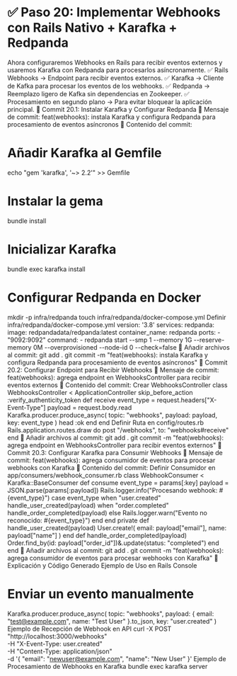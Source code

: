 # ✅ Paso 20: Implementar Webhooks con Rails Nativo + Karafka + Redpanda

Ahora configuraremos Webhooks en Rails para recibir eventos externos y usaremos Karafka con Redpanda para procesarlos asíncronamente.
✅ Rails Webhooks → Endpoint para recibir eventos externos.
✅ Karafka → Cliente de Kafka para procesar los eventos de los webhooks.
✅ Redpanda → Reemplazo ligero de Kafka sin dependencias en Zookeeper.
✅ Procesamiento en segundo plano → Para evitar bloquear la aplicación principal.
📌 Commit 20.1: Instalar Karafka y Configurar Redpanda
🔹 Mensaje de commit:
feat(webhooks): instala Karafka y configura Redpanda para procesamiento de eventos asíncronos
🔹 Contenido del commit:
# Añadir Karafka al Gemfile
echo "gem 'karafka', '~> 2.2'" >> Gemfile
# Instalar la gema
bundle install
# Inicializar Karafka
bundle exec karafka install
# Configurar Redpanda en Docker
mkdir -p infra/redpanda
touch infra/redpanda/docker-compose.yml
Definir infra/redpanda/docker-compose.yml
version: '3.8'
services:
redpanda:
image: redpandadata/redpanda:latest
container_name: redpanda
ports: - "9092:9092"
command: - redpanda start --smp 1 --memory 1G --reserve-memory 0M --overprovisioned --node-id 0 --check=false
🔹 Añadir archivos al commit:
git add .
git commit -m "feat(webhooks): instala Karafka y configura Redpanda para procesamiento de eventos asíncronos"
📌 Commit 20.2: Configurar Endpoint para Recibir Webhooks
🔹 Mensaje de commit:
feat(webhooks): agrega endpoint en WebhooksController para recibir eventos externos
🔹 Contenido del commit:
Crear WebhooksController
class WebhooksController < ApplicationController
skip_before_action :verify_authenticity_token
def receive
event_type = request.headers["X-Event-Type"]
payload = request.body.read
    Karafka.producer.produce_async(
      topic: "webhooks",
      payload: payload,
      key: event_type
    )
    head :ok
end
end
Definir Ruta en config/routes.rb
Rails.application.routes.draw do
post "/webhooks", to: "webhooks#receive"
end
🔹 Añadir archivos al commit:
git add .
git commit -m "feat(webhooks): agrega endpoint en WebhooksController para recibir eventos externos"
📌 Commit 20.3: Configurar Karafka para Consumir Webhooks
🔹 Mensaje de commit:
feat(webhooks): agrega consumidor de eventos para procesar webhooks con Karafka
🔹 Contenido del commit:
Definir Consumidor en app/consumers/webhook_consumer.rb
class WebhookConsumer < Karafka::BaseConsumer
def consume
event_type = params[:key]
payload = JSON.parse(params[:payload])
    Rails.logger.info("Procesando webhook: #{event_type}")
    case event_type
    when "user.created"
      handle_user_created(payload)
    when "order.completed"
      handle_order_completed(payload)
    else
      Rails.logger.warn("Evento no reconocido: #{event_type}")
    end
end
private
def handle_user_created(payload)
User.create!(
email: payload["email"],
name: payload["name"]
)
end
def handle_order_completed(payload)
Order.find_by(id: payload["order_id"])&.update(status: "completed")
end
end
🔹 Añadir archivos al commit:
git add .
git commit -m "feat(webhooks): agrega consumidor de eventos para procesar webhooks con Karafka"
📝 Explicación y Código Generado
Ejemplo de Uso en Rails Console
# Enviar un evento manualmente
Karafka.producer.produce_async(
topic: "webhooks",
payload: { email: "test@example.com", name: "Test User" }.to_json,
key: "user.created"
)
Ejemplo de Recepción de Webhook en API
curl -X POST "http://localhost:3000/webhooks" \
 -H "X-Event-Type: user.created" \
 -H "Content-Type: application/json" \
 -d '{ "email": "newuser@example.com", "name": "New User" }'
Ejemplo de Procesamiento de Webhooks en Karafka
bundle exec karafka server
